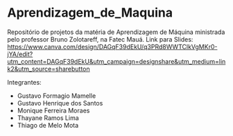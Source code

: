 # Aprendizagem_de_Maquina
Repositório de projetos da matéria de Aprendizagem de Máquina ministrada pelo professor Bruno Zolotareff, na Fatec Mauá.
Link para Slides: https://www.canva.com/design/DAGqF39dEkU/q3PRd8WWTClkVgMKr0-jYA/edit?utm_content=DAGqF39dEkU&utm_campaign=designshare&utm_medium=link2&utm_source=sharebutton

Integrantes:
- Gustavo Formagio Mamelle
- Gustavo Henrique dos Santos
- Monique Ferreira Moraes
- Thayane Ramos Lima
- Thiago de Melo Mota
